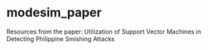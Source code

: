 # modesim_paper
Resources from the paper: Utilization of Support Vector Machines in Detecting Philippine Smishing Attacks
